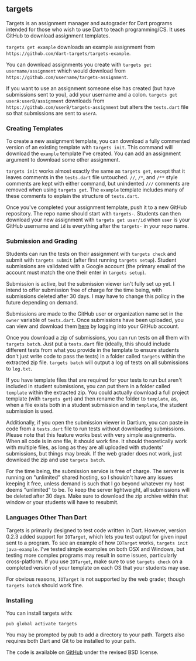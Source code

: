 ## targets ##

Targets is an assignment manager and autograder for Dart programs intended for those who wish to use Dart to teach programming/CS. It uses GitHub to download assignment templates.

`targets get example` downloads an example assignment from `https://github.com/dart-targets/targets-example`.

You can download assignments you create with `targets get username/assignment` which would download from `https://github.com/username/targets-assignment`.

If you want to use an assignment someone else has created (but have submissions sent to you), add your username and a colon. `targets get userA:userB/assignment` downloads from `https://github.com/userB/targets-assignment` but alters the `tests.dart` file so that submissions are sent to `userA`.

### Creating Templates ###

To create a new assignment template, you can download a fully commented version of an existing template with `targets init`. This command will download the `example` template I've created. You can add an assignment argument to download some other assignment.

`targets init` works almost exactly the same as `targets get`, except that it leaves comments in the `tests.dart` file untouched. `//`, `/*`, and `/**` style comments are kept with either command, but unindented `///` comments are removed when using `targets get`. The `example` template includes many of these comments to explain the structure of `tests.dart`.

Once you've completed your assignment template, push it to a new GitHub repository. The repo name should start with `targets-`. Students can then download your new assignment with `targets get user/id` when `user` is your GitHub username and `id` is everything after the `targets-` in your repo name.

### Submission and Grading ###

Students can run the tests on their assignment with `targets check` and submit with `targets submit` (after first running `targets setup`). Student submissions are validated with a Google account (the primary email of the account must match the one their enter in `targets setup`). 

Submission is active, but the submission viewer isn't fully set up yet. I intend to offer submission free of charge for the time being, with submissions deleted after 30 days. I may have to change this policy in the future depending on demand.

Submissions are made to the GitHub user or organization name set in the `owner` variable of `tests.dart`. Once submissions have been uploaded, you can view and download them [here](http://darttargets.com/results) by logging into your GitHub account.

Once you download a zip of submissions, you can run tests on all them with `targets batch`. Just put a `tests.dart` file (ideally, this should include different tests from what you provide in the template to ensure students don't just write code to pass the tests) in a folder called `targets` within the extracted zip file. `targets batch` will output a log of tests on all submissions to `log.txt`.

If you have template files that are required for your tests to run but aren't included in student submissions, you can put them in a folder called `template` within the extracted zip. You could actually download a full project template (with `targets get`) and then rename the folder to `template`, as, when a file exists both in a student submission and in `template`, the student submission is used.

Additionally, if you open the submission viewer in Dartium, you can paste in code from a `tests.dart` file to run tests without downloading submissions. Please note that this feature works best with very simple assignments. When all code is in one file, it should work fine. It should theoretically work with multiple files, as long as they are all uploaded with students' submissions, but things may break. If the web grader does not work, just download the zip and use `targets batch`.

For the time being, the submission service is free of charge. The server is running on "unlimited" shared hosting, so I shouldn't have any issues keeping it free, unless demand is such that I go beyond whatever my host deems "unlimited" to be. To keep the server lightweight, all submissions will be deleted after 30 days. Make sure to download the zip archive within that window or your students will have to resubmit.

### Languages Other Than Dart ###

Targets is primarily designed to test code written in Dart. However, version 0.2.3 added support for `IOTarget`, which lets you test output for given input sent to a program. To see an example of how `IOTarget` works, `targets init java-example`. I've tested simple examples on both OSX and Windows, but testing more complex programs may result in some issues, particularly cross-platform. If you use `IOTarget`, make sure to use `targets check` on a completed version of your template on each OS that your students may use.

For obvious reasons, `IOTarget` is not supported by the web grader, though `targets batch` should work fine.

### Installing ###

You can install targets with:

    pub global activate targets

You may be prompted by pub to add a directory to your path. Targets also requires both Dart and Git to be installed to your path.

The code is available on [GitHub](https://github.com/dart-targets/targets) under the revised BSD license.